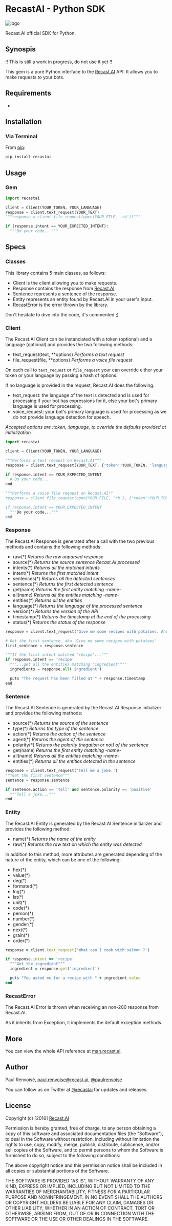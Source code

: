 # RecastAI - Python SDK

![logo](https://raw.githubusercontent.com/RecastAI/SDK-ruby/master/misc/logo-inline.png "Recast.AI")

Recast.AI official SDK for Python.


## Synospis

!! This is still a work in progress, do not use it yet !!

This gem is a pure Python interface to the [Recast.AI](https://recast.ai) API. It allows you to make requests to your bots.


## Requirements

*


## Installation

### Via Terminal

From [pip](https://pypi.python.org/pypi/pip):

```bash
pip install recastai
```


## Usage

### Gem

```python
import recastai

client = Client(YOUR_TOKEN, YOUR_LANGUAGE)
response = client.text_request(YOUR_TEXT)
"""response = client.file_request(open(YOUR_FILE, 'rb'))"""

if (response.intent == YOUR_EXPECTED_INTENT):
  """Do your code..."""
```

## Specs

### Classes

This library contains 5 main classes, as follows:

* Client is the client allowing you to make requests.
* Response contains the response from [Recast.AI](https://recast.ai).
* Sentence represents a sentence of the response.
* Entity represents an entity found by Recast.AI in your user's input.
* RecastError is the error thrown by the library.

Don't hesitate to dive into the code, it's commented ;)

### Client

The Recast.AI Client can be instanciated with a token (optional) and a language (optional) and provides the two following methods:

* text_request(text, \*\*options) *Performs a text request*
* file_request(file, \*\*options) *Performs a voice file request*

On each call to `text_request` or `file_request` your can override either your token or your language by passing a hash of options.

If no language is provided in the request, Recast.AI does the following:

* text_request: the language of the text is detected and is used for processing if your bot has expressions for it, else your bot's primary language is used for processing.
* voice_request: your bot's primary language is used for processing as we do not provide language detection for speech.

*Accepted options are :token, :language, to override the defaults provided at initialization*

```python
import recastai

client = Client(YOUR_TOKEN, YOUR_LANGUAGE)

"""Performs a text request on Recast.AI"""
response = client.text_request(YOUR_TEXT, {'token':YOUR_TOKEN, 'language':YOUR_LANGUAGE})

if response.intent == YOUR_EXPECTED_INTENT
  # Do your code...
end

"""Performs a voice file request on Recast.AI""
response = client.file_request(open(YOUR_FILE, 'rb'), {'token':YOUR_TOKEN, 'language':YOUR_LANGUAGE })

if response.intent == YOUR_EXPECTED_INTENT
  """Do your code..."""
end
```

### Response

The Recast.AI Response is generated after a call with the two previous methods and contains the following methods:

* raw(\*) *Returns the raw unparsed response*
* source(\*) *Returns the source sentence Recast.AI processed*
* intents(\*) *Returns all the matched intents*
* intent(\*) *Returns the first matched intent*
* sentences(\*) *Returns all the detected sentences*
* sentence(\*) *Returns the first detected sentence*
* get(name) *Returns the first entity matching -name-*
* all(name) *Returns all the entities matching -name-*
* entities(\*) *Returns all the entities*
* language(\*) *Returns the language of the processed sentence*
* version(\*) *Returns the version of the API*
* timestamp(\*) *Returns the timestamp at the end of the processing*
* status(\*) *Returns the status of the response*

```python
response = client.text_request('Give me some recipes with potatoes. And cheese.')

# Get the first sentence, aka 'Give me some recipes with potatoes'
first_sentence = response.sentence

"""If the first intent matched 'recipe'..."""
if response.intent == 'recipe'
  """...get all the entities matching 'ingredient'"""
  ingredients = response.all('ingredient')

  puts "The request has been filled at " + response.timestamp
end
```

### Sentence

The Recast.AI Sentence is generated by the Recast.AI Response initializer and provides the following methods:

* source(\*) *Returns the source of the sentence*
* type(\*) *Returns the type of the sentence*
* action(\*) *Returns the action of the sentence*
* agent(\*) *Returns the agent of the sentence*
* polarity(\*) *Returns the polarity (negation or not) of the sentence*
* get(name) *Returns the first entity matching -name-*
* all(name) *Returns all the entities matching -name-*
* entities(\*) *Returns all the entities detected in the sentence*

```python
response = client.text_request('Tell me a joke.')
"""Get the first sentence"""
sentence = response.sentence

if sentence.action == 'tell' and sentence.polarity == 'positive'
  """Tell a joke..."""
end
```

### Entity

The Recast.AI Entity is generated by the Recast.AI Sentence initializer and provides the following method:

* name(\*) *Returns the name of the entity*
* raw(\*) *Returns the raw text on which the entity was detected*

In addition to this method, more attributes are generated depending of the nature of the entity, which can be one of the following:

* hex(\*)
* value(\*)
* deg(\*)
* formated(\*)
* lng(\*)
* lat(\*)
* unit(\*)
* code(\*)
* person(\*)
* number(\*)
* gender(\*)
* next(\*)
* grain(\*)
* order(\*)

```ruby
response = client.text_request('What can I cook with salmon ?')

if response.intent == 'recipe'
  """Get the ingredient"""
  ingredient = response.get('ingredient')

  puts "You asked me for a recipe with " + ingredient.value
end

```

### RecastError

The Recast.AI Error is thrown when receiving an non-200 response from Recast.AI.

As it inherits from Exception, it implements the default exception methods.

## More

You can view the whole API reference at [man.recast.ai](https://man.recast.ai).


## Author

Paul Renvoisé, paul.renvoise@recast.ai, [@paulrenvoise](https://twitter.com/paulrenvoise)

You can follow us on Twitter at [@recastai](https://twitter.com/recastai) for updates and releases.


## License

Copyright (c) [2016] [Recast.AI](https://recast.ai)

Permission is hereby granted, free of charge, to any person obtaining a copy
of this software and associated documentation files (the "Software"), to deal
in the Software without restriction, including without limitation the rights
to use, copy, modify, merge, publish, distribute, sublicense, and/or sell
copies of the Software, and to permit persons to whom the Software is
furnished to do so, subject to the following conditions:

The above copyright notice and this permission notice shall be included in all
copies or substantial portions of the Software.

THE SOFTWARE IS PROVIDED "AS IS", WITHOUT WARRANTY OF ANY KIND, EXPRESS OR
IMPLIED, INCLUDING BUT NOT LIMITED TO THE WARRANTIES OF MERCHANTABILITY,
FITNESS FOR A PARTICULAR PURPOSE AND NONINFRINGEMENT. IN NO EVENT SHALL THE
AUTHORS OR COPYRIGHT HOLDERS BE LIABLE FOR ANY CLAIM, DAMAGES OR OTHER
LIABILITY, WHETHER IN AN ACTION OF CONTRACT, TORT OR OTHERWISE, ARISING FROM,
OUT OF OR IN CONNECTION WITH THE SOFTWARE OR THE USE OR OTHER DEALINGS IN THE
SOFTWARE.
